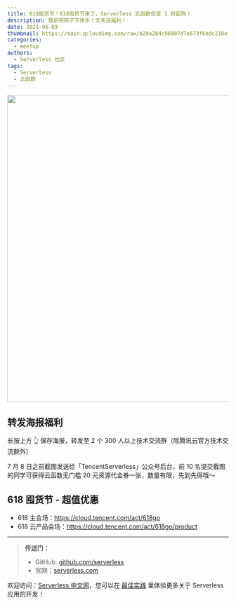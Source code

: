 ```yaml
---
title: 618囤货节！618囤货节来了，Serverless 云函数低至 1 折起购！
description: 提前祝粽子节快乐！文末送福利！
date: 2021-06-09
thumbnail: https://main.qcloudimg.com/raw/b29a2b4c96807d7e673f6bdc218efc21.jpg
categories:
  - meetup
authors:
  - Serverless 社区
tags:
  - Serverless
  - 云函数
---
```


<img src="https://main.qcloudimg.com/raw/e4db8769a5d8628251320332d9e862aa.jpg" width="700"/>





## 转发海报福利

长按上方 👆 保存海报，转发至 2 个 300 人以上技术交流群（除腾讯云官方技术交流群外）

7 月 8 日之前截图发送给「TencentServerless」公众号后台，前 10 名提交截图的同学可获得云函数无门槛 20 元资源代金券一张，数量有限，先到先得哦～





## 618 囤货节 - 超值优惠 

- 618 主会场：https://cloud.tencent.com/act/618go
- 618 云产品会场：https://cloud.tencent.com/act/618go/product



------



> **传送门：**
>
> - GitHub: [github.com/serverless](https://github.com/serverless/serverless/blob/master/README_CN.md)
> - 官网：[serverless.com](https://serverless.com/)

欢迎访问：[Serverless 中文网](https://serverlesscloud.cn/)，您可以在 [最佳实践](https://serverlesscloud.cn/best-practice) 里体验更多关于 Serverless 应用的开发！

